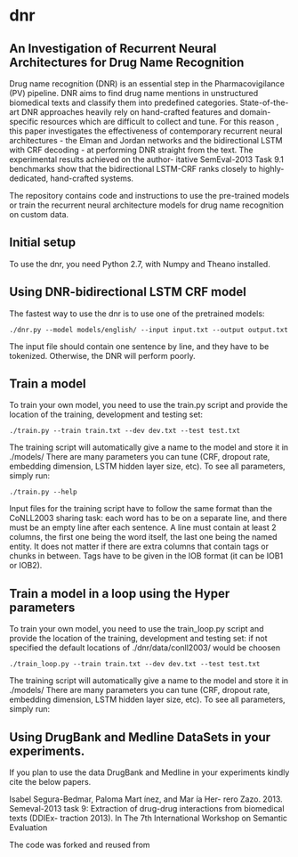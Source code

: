 # dnr
## An Investigation of Recurrent Neural Architectures for Drug Name Recognition

Drug name recognition (DNR) is an essential step in the Pharmacovigilance (PV) pipeline. DNR aims to find drug name mentions in unstructured biomedical texts and classify them into predefined categories. State-of-the-art DNR approaches heavily rely on hand-crafted features and domain-specific resources which are difficult to collect and tune. For this reason , this paper investigates the effectiveness of contemporary recurrent neural architectures - the Elman and Jordan networks and the bidirectional LSTM with CRF decoding - at performing DNR straight from the text. The experimental results achieved on the author- itative SemEval-2013 Task 9.1 benchmarks show that the bidirectional LSTM-CRF ranks closely to highly-dedicated, hand-crafted systems.

The repository contains code and instructions to use the pre-trained models or train the recurrent neural architecture models for drug name recognition on custom data.

## Initial setup

To use the dnr, you need Python 2.7, with Numpy and Theano installed.


## Using DNR-bidirectional LSTM CRF model

The fastest way to use the dnr  is to use one of the pretrained models:

```
./dnr.py --model models/english/ --input input.txt --output output.txt
```

The input file should contain one sentence by line, and they have to be tokenized.
Otherwise, the DNR will perform poorly.


## Train a model

To train your own model, you need to use the train.py script and provide the location of the training,
development and testing set:

```
./train.py --train train.txt --dev dev.txt --test test.txt
```

The training script will automatically give a name to the model and store it in ./models/
There are many parameters you can tune (CRF, dropout rate, embedding dimension, LSTM hidden layer size, etc).
To see all parameters, simply run:

```
./train.py --help
```

Input files for the training script have to follow the same format than the CoNLL2003 sharing task:
each word has to be on a separate line, and there must be an empty line after each sentence.
 A line must contain at least 2 columns, the first one being the word itself, the last one being the named entity.
 It does not matter if there are extra columns that contain tags or chunks in between.
 Tags have to be given in the IOB format (it can be IOB1 or IOB2).


## Train a model in a loop using the Hyper parameters

To train your own model, you need to use the train_loop.py script and provide the location of the training,
development and testing set: if not specified the default locations of ./dnr/data/conll2003/ would be choosen

```
./train_loop.py --train train.txt --dev dev.txt --test test.txt
```

The training script will automatically give a name to the model and store it in ./models/
There are many parameters you can tune (CRF, dropout rate, embedding dimension, LSTM hidden layer size, etc).
To see all parameters, simply run:



## Using DrugBank and Medline DataSets in your experiments.

If you plan to use the data DrugBank and Medline  in your experiments kindly cite the below papers.

Isabel Segura-Bedmar, Paloma Mart ́ınez, and Mar ́ıa Her- rero Zazo. 2013. Semeval-2013 task 9: Extraction of drug-drug interactions from biomedical texts (DDIEx- traction 2013). In The 7th International Workshop on Semantic Evaluation



The code was forked and reused from

